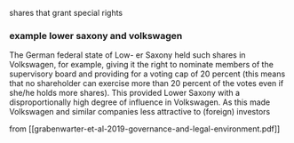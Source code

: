 shares that grant special rights

### example lower saxony and volkswagen
>
 The German federal state of Low- er Saxony held such shares in Volkswagen, for example, giving it the right to nominate members of the supervisory board and providing for a voting cap of 20 percent (this means that no shareholder can exercise more than 20 percent of the votes even if she/he holds more shares). This provided Lower Saxony with a disproportionally high degree of influence in Volkswagen. As this made Volkswagen and similar companies less attractive to (foreign) investors

from [[grabenwarter-et-al-2019-governance-and-legal-environment.pdf]]
